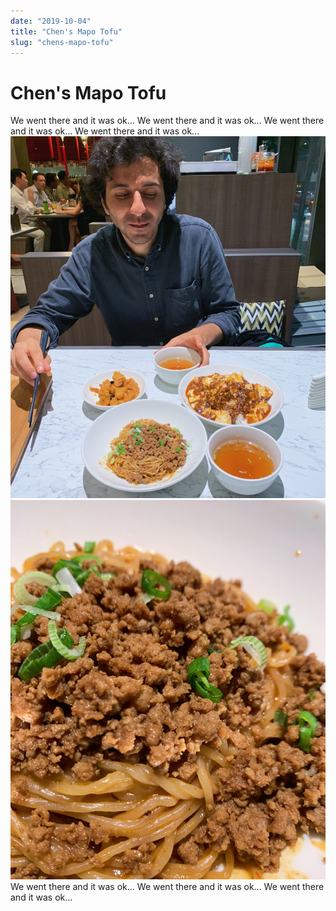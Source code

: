 ```yaml
---
date: "2019-10-04"
title: "Chen's Mapo Tofu"
slug: "chens-mapo-tofu"
---
```


 # Chen's Mapo Tofu

 We went there and it was ok...
 We went there and it was ok...
 We went there and it was ok...
 We went there and it was ok...
 ![Ara](./images/chens-ara.JPG)
 ![dandan](./images/chens-dandan.JPG)
 We went there and it was ok...
 We went there and it was ok...
 We went there and it was ok...
